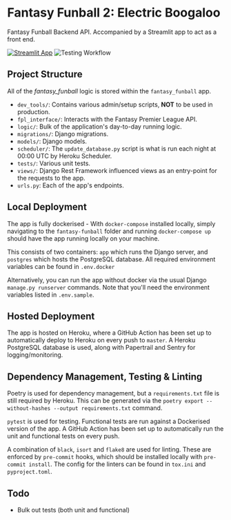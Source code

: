 # Fantasy Funball 2: Electric Boogaloo

Fantasy Funball Backend API. Accompanied by a Streamlit app to act as a front end.


[![Streamlit App](https://static.streamlit.io/badges/streamlit_badge_black_white.svg)](https://share.streamlit.io/p-ml/fantasy_funball_streamlit/fantasy_funball.py)
![Testing Workflow](https://github.com/p-ml/fantasy_funball/actions/workflows/testing_workflow.yml/badge.svg)

## Project Structure
All of the _fantasy_funball_ logic is stored within the `fantasy_funball` app.
- `dev_tools/`: Contains various admin/setup scripts, **NOT** to be used in production.
- `fpl_interface/`: Interacts with the Fantasy Premier League API.
- `logic/`: Bulk of the application's day-to-day running logic.
- `migrations/`: Django migrations.
- `models/`: Django models.
- `scheduler/`: The `update_database.py` script is what is run each night at 00:00 UTC by Heroku Scheduler.
- `tests/`: Various unit tests.
- `views/`: Django Rest Framework influenced views as an entry-point for the requests to the app.
- `urls.py`: Each of the app's endpoints.


## Local Deployment
The app is fully dockerised - With `docker-compose` installed locally, simply navigating to the `fantasy-funball`
folder and running `docker-compose up` should have the app running locally on your machine.

This consists of two containers: `app` which runs the Django server, and `postgres` which hosts the PostgreSQL database.
All required environment variables can be found in `.env.docker`

Alternatively, you can run the app without docker via the usual Django `manage.py runserver` commands. Note that you'll need
the environment variables listed in `.env.sample`.

## Hosted Deployment
The app is hosted on Heroku, where a GitHub Action has been set up to automatically deploy to Heroku on every push to `master`.
A Heroku PostgreSQL database is used, along with Papertrail and Sentry for logging/monitoring.


## Dependency Management, Testing & Linting
Poetry is used for dependency management, but a `requirements.txt` file is still required by Heroku. This can be generated
via the `poetry export --without-hashes --output requirements.txt` command.

`pytest` is used for testing. Functional tests are run against a Dockerised version of the app. A GitHub Action has been set up
to automatically run the unit and functional tests on every push.

A combination of `black`, `isort` and `flake8` are used for linting. These are enforced by `pre-commit` hooks, which should be installed 
locally with `pre-commit install`. The config for the linters can be found in `tox.ini` and `pyproject.toml`.

## Todo
- Bulk out tests (both unit and functional)
